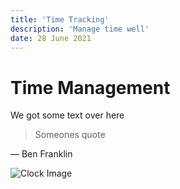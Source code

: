 ```yaml
---
title: 'Time Tracking'
description: 'Manage time well'
date: 28 June 2021
---
```


# Time Management

We got some text over here

> Someones quote

— Ben Franklin


![Clock Image](/time_tracking.jpg)